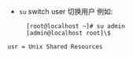 - `su` switch user 切换用户
  例如:
  ```
    [root@localhost ~]# su admin
    [admin@localhost root]\$
  ```

```
usr = Unix Shared Resources
```
